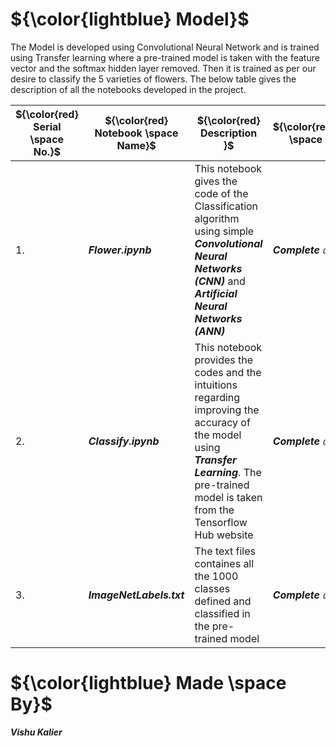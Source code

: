 
# ${\color{lightblue} Model}$


The Model is developed using Convolutional Neural Network and is trained using Transfer learning where a pre-trained model is taken with the feature vector and the
softmax hidden layer removed. Then it is trained as per our desire to classify the 5 varieties of flowers. The below table gives the description of all the notebooks
developed in the project.


| ${\color{red} Serial \space No.}$ | ${\color{red} Notebook \space Name}$ | ${\color{red} Description }$ | ${\color{red}Notebook \space Status}$ |
|-|-|-|-|
| 1. | <b><i>Flower.ipynb | This notebook gives the code of the Classification algorithm using simple <b><i>Convolutional Neural Networks (CNN)</i></b> and <b><i>Artificial Neural Networks (ANN) | <b><i>Complete :white_check_mark: |
| 2. | <b><i>Classify.ipynb | This notebook provides the codes and the intuitions regarding improving the accuracy of the model using <b><i>Transfer Learning</i></b>. The pre-trained model is taken from the Tensorflow Hub website | <b><i>Complete :white_check_mark: |
| 3. | <b><i>ImageNetLabels.txt | The text files containes all the 1000 classes defined and classified in the pre-trained model | <b><i>Complete :white_check_mark: |


# ${\color{lightblue} Made \space By}$
  <b><i>Vishu Kalier
